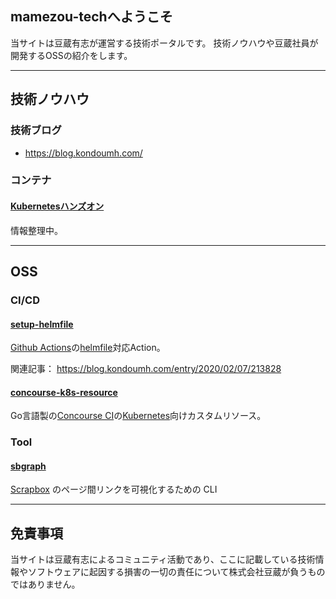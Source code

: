 ## mamezou-techへようこそ

  当サイトは豆蔵有志が運営する技術ポータルです。
  技術ノウハウや豆蔵社員が開発するOSSの紹介をします。

---

## 技術ノウハウ

### 技術ブログ

- <https://blog.kondoumh.com/>

### コンテナ

#### [Kubernetesハンズオン](https://github.com/mamezou-tech/k8s-hands-on)

情報整理中。

---

## OSS

### CI/CD

#### [setup-helmfile](https://github.com/mamezou-tech/setup-helmfile)

[Github Actions](https://github.com/features/actions)の[helmfile](https://github.com/roboll/helmfile)対応Action。

関連記事： <https://blog.kondoumh.com/entry/2020/02/07/213828>

#### [concourse-k8s-resource](https://github.com/mamezou-tech/concourse-k8s-resource)

Go言語製の[Concourse CI](https://concourse-ci.org/)の[Kubernetes](https://kubernetes.io/)向けカスタムリソース。

### Tool

#### [sbgraph](https://github.com/mamezou-tech/sbgraph)

[Scrapbox](https://scrapbox.io) のページ間リンクを可視化するための CLI

---

## 免責事項

当サイトは豆蔵有志によるコミュニティ活動であり、ここに記載している技術情報やソフトウェアに起因する損害の一切の責任について株式会社豆蔵が負うものではありません。

